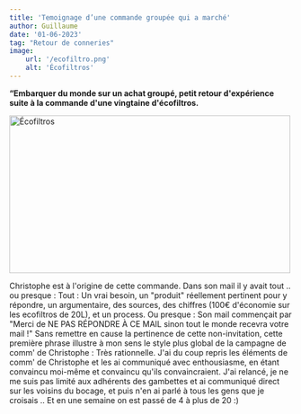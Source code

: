 ```yaml
---
title: 'Temoignage d’une commande groupée qui a marché'
author: Guillaume
date: '01-06-2023'
tag: "Retour de conneries"
image:
    url: '/ecofiltro.png'
    alt: 'Écofiltros'
---
```


**“Embarquer du monde sur un achat groupé, petit retour d'expérience suite à la commande d'une vingtaine d'écofiltros.**


<div class="center">
  <img class="pro-img" width="500px" height="281" src="/ecofiltro.png" alt="Écofiltros" />
</div>

Christophe est à l'origine de cette commande. Dans son mail il y avait tout .. ou presque :
Tout : Un vrai besoin, un "produit" réellement pertinent pour y répondre, un argumentaire, des sources, des chiffres (100€ d'économie sur les ecofiltros de 20L), et un process.
Ou presque : Son mail commençait par "Merci de NE PAS RÉPONDRE À CE MAIL sinon tout le monde recevra votre mail !" Sans remettre en cause la pertinence de cette non-invitation, cette première phrase illustre à mon sens le style plus global de la campagne de comm' de Christophe : Très rationnelle. J'ai du coup repris les éléments de comm' de Christophe et les ai communiqué avec enthousiasme, en étant convaincu moi-même et convaincu qu'ils convaincraient. J'ai relancé, je ne me suis pas limité aux adhérents des gambettes et ai communiqué direct sur les voisins du bocage, et puis n'en ai parlé à tous les gens que je croisais .. Et en une semaine on est passé de 4 à plus de 20 :)
